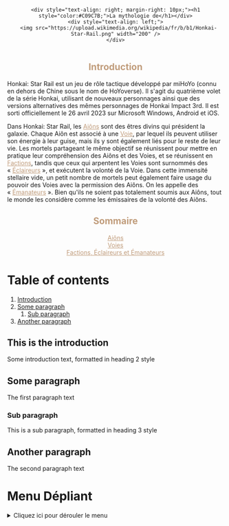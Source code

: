 <div align="center">

  <div style="display: flex; justify-content: center; align-items: center; width: 100%;">

    <div style="text-align: right; margin-right: 10px;"><h1 style="color:#C09C7B;">La mythologie de</h1></div>
    <div style="text-align: left;">
      <img src="https://upload.wikimedia.org/wikipedia/fr/b/b1/Honkai-Star-Rail.png" width="200" />
    </div>

  </div>

</div>

<div align="center">

  <h2 style="color:#C09C7B;">Introduction</h2>

</div>

Honkai: Star Rail est un jeu de rôle tactique développé par miHoYo (connu en dehors de Chine sous le nom de HoYoverse). Il s'agit du quatrième volet de la série Honkai, utilisant de nouveaux personnages ainsi que des versions alternatives des mêmes personnages de Honkai Impact 3rd. Il est sorti officiellement le 26 avril 2023 sur Microsoft Windows, Android et iOS.

Dans Honkai: Star Rail, les <a href="/aions.md" style="color: #C09C7B">Aiôns</a> sont des êtres divins qui président la galaxie. Chaque Aiôn est associé à une <a href="/voies.md" style="color: #C09C7B">Voie</a>, par lequel ils peuvent utiliser son énergie à leur guise, mais ils y sont également liés pour le reste de leur vie. Les mortels partageant le même objectif se réunissent pour mettre en pratique leur compréhension des Aiôns et des Voies, et se réunissent en <a href="/fee.md" style="color: #C09C7B">Factions</a>, tandis que ceux qui arpentent les Voies sont surnommés des « <a href="/fee.md" style="color: #C09C7B">Éclaireurs</a> », et exécutent la volonté de la Voie. Dans cette immensité stellaire vide, un petit nombre de mortels peut également faire usage du pouvoir des Voies avec la permission des Aiôns. On les appelle des « <a href="/fee.md" style="color: #C09C7B">Émanateurs</a> ». Bien qu'ils ne soient pas totalement soumis aux Aiôns, tout le monde les considère comme les émissaires de la volonté des Aiôns.

<div align="center">

<h2 style="color:#C09C7B;">Sommaire</h2>

  <div>
    <a href="/aions.md" style="color: #C09C7B;">Aiôns</a>
  </div>

  <div>
    <a href="/voies.md" style="color: #C09C7B;">Voies</a>
  </div>

  <div>
    <a href="/fee.md" style="color: #C09C7B;">Factions, Éclaireurs et Émanateurs</a>
  </div>

</div>

# Table of contents
1. [Introduction](#introduction)
2. [Some paragraph](#paragraph1)
    1. [Sub paragraph](#subparagraph1)
3. [Another paragraph](#paragraph2)

## This is the introduction <a name="introduction"></a>
Some introduction text, formatted in heading 2 style

## Some paragraph <a name="paragraph1"></a>
The first paragraph text

### Sub paragraph <a name="subparagraph1"></a>
This is a sub paragraph, formatted in heading 3 style

## Another paragraph <a name="paragraph2"></a>
The second paragraph text

# Menu Dépliant

<details>
  <summary>Cliquez ici pour dérouler le menu</summary>

  - Élément 1
  - Élément 2
  - Élément 3
  - Élément 4
  
</details>
